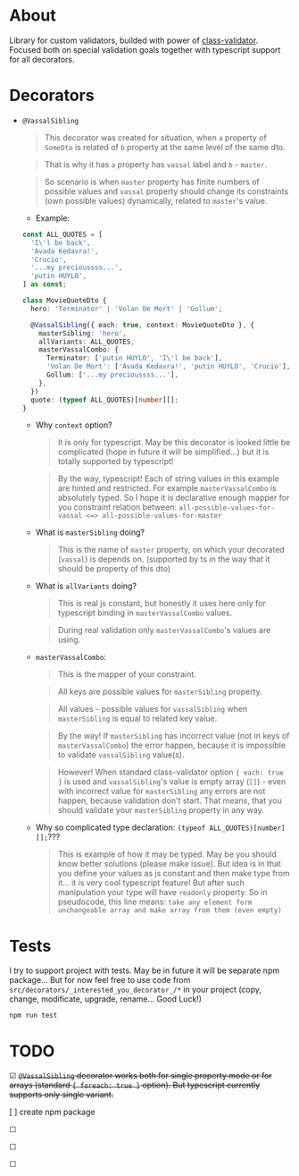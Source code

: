 
# About

Library for custom validators, builded with power of [class-validator](https://github.com/typestack/class-validator).
Focused both on special validation goals together with typescript support for all decorators.

# Decorators
* `@VassalSibling`
  > This decorator was created for situation, when `a` property of `SomeDto` is related of `b` property at the same level of the same dto.
  
  > That is why it has `a` property has `vassal` label and `b` - `master`.

  > So scenario is when `master` property has finite numbers of possible values and `vassal` property should change its constraints (own possible values) dynamically, related to `master`'s value.
  * Example:
  ```ts
  const ALL_QUOTES = [
    'I\'l be back',
    'Avada Kedavra!',
    'Crucio',
    '...my precioussss...',
    'putin HUYLO',
  ] as const;

  class MovieQuoteDto {
    hero: 'Terminator' | 'Volan De Mort' | 'Gollum';

    @VassalSibling({ each: true, context: MovieQuoteDto }, {
      masterSibling: 'hero',
      allVariants: ALL_QUOTES,
      masterVassalCombo: {
        Terminator: ['putin HUYLO', 'I\'l be back'],
        'Volan De Mort': ['Avada Kedavra!', 'putin HUYLO', 'Crucio'],
        Gollum: ['...my precioussss...'],
      },
    })
    quote: (typeof ALL_QUOTES)[number][]; 
  }

  ```
  * Why `context` option?
    > It is only for typescript. May be this decorator is looked little be complicated (hope in future it will be simplified...) but it is totally supported by typescript!

    > By the way, typescript! Each of string values in this example are hinted and restricted. For example `masterVassalCombo` is absolutely typed. So I hope it is declarative enough mapper for you constraint relation between: `all-possible-values-for-vassal <=> all-possible-values-for-master`

  * What is `masterSibling` doing?
    > This is the name of `master` property, on which your decorated (`vassal`) is depends on. (supported by ts in the way that it should be property of this dto)
  
  * What is `allVariants` doing?
    > This is real js constant, but honestly it uses here only for typescript binding in `masterVassalCombo` values.

    > During real validation only `masterVassalCombo`'s values are using.

  * `masterVassalCombo`:
    > This is the mapper of your constraint.

    > All keys are possible values for `masterSibling` property.

    > All values - possible values for `vassalSibling` when `masterSibling` is equal to related key value.

    > By the way! If `masterSibling` has incorrect value (not in keys of `masterVassalCombo`) the error happen, because it is impossible to validate `vassalSibling` value(s).

    > However! When standard class-validator option `{ each: true }` is used and `vassalSibling`'s value is empty array (`[]`) - even with incorrect value for `masterSibling` any errors are not happen, because validation don't start. That means, that you should validate your `masterSibling` property in any way.

  * Why so complicated type declaration: `(typeof ALL_QUOTES)[number][];`???
    > This is example of how it may be typed. May be you should know better solutions (please make issue). But idea is in that you define your values as js constant and then make type from it... it is very cool typescript feature! But after such manipulation your type will have `readonly` property. So in pseudocode, this line means:
    `take any element form unchangeable array and make array from them (even empty)`
# Tests
I try to support project with tests. May be in future it will be separate npm package... But for now feel free to use code from `src/decorators/_interested_you_decorator_/*` in your project (copy, change, modificate, upgrade, rename... Good Luck!)
```
npm run test
```

# TODO
&#9745; <del>`@VassalSibling` decorator works both for single property mode or for arrays (standard `{ foreach: true }` option). But typescript currently supports only single variant.

[ ] create npm package

&#9744;

&#9744;

&#9744;
